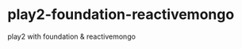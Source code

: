 play2-foundation-reactivemongo
==============================

play2 with foundation &amp; reactivemongo
